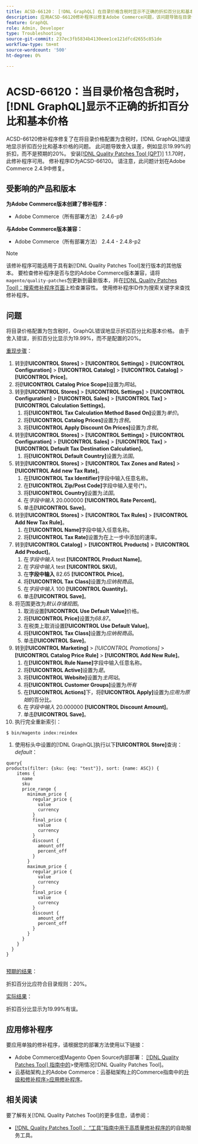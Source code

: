 ```yaml
---
title: ACSD-66120： [!DNL GraphQL] 在目录价格含税时显示不正确的折扣百分比和基本价格
description: 应用ACSD-66120修补程序以修复Adobe Commerce问题，该问题导致在目录价格配置为含税时， [!DNL GraphQL] 错误地显示折扣百分比和基本价格。 此问题导致舍入误差，例如显示19.99%的折扣，而不是预期的20%。
feature: GraphQL
role: Admin, Developer
type: Troubleshooting
source-git-commit: 237ec3fb5834b4130eee1ce121dfcd2655c851de
workflow-type: tm+mt
source-wordcount: '500'
ht-degree: 0%

---
```



# ACSD-66120：当目录价格包含税时，[!DNL GraphQL]显示不正确的折扣百分比和基本价格

ACSD-66120修补程序修复了在将目录价格配置为含税时，[!DNL GraphQL]错误地显示折扣百分比和基本价格的问题。 此问题导致舍入误差，例如显示19.99%的折扣，而不是预期的20%。 安装[[!DNL Quality Patches Tool (QPT)]](/help/tools/quality-patches-tool/quality-patches-tool-to-self-serve-quality-patches.md) 1.1.70时，此修补程序可用。 修补程序ID为ACSD-66120。 请注意，此问题计划在Adobe Commerce 2.4.9中修复。

## 受影响的产品和版本

**为Adobe Commerce版本创建了修补程序：**

* Adobe Commerce（所有部署方法） 2.4.6-p9

**与Adobe Commerce版本兼容：**

* Adobe Commerce（所有部署方法） 2.4.4 - 2.4.8-p2

>[!NOTE]
>
>该修补程序可能适用于具有新[!DNL Quality Patches Tool]发行版本的其他版本。 要检查修补程序是否与您的Adobe Commerce版本兼容，请将`magento/quality-patches`包更新到最新版本，并在[[!DNL Quality Patches Tool]：搜索修补程序页面](https://experienceleague.adobe.com/tools/commerce-quality-patches/index.html?lang=zh-Hans)上检查兼容性。 使用修补程序ID作为搜索关键字来查找修补程序。

## 问题

将目录价格配置为包含税时，GraphQL错误地显示折扣百分比和基本价格。 由于舍入错误，折扣百分比显示为19.99%，而不是配置的20%。

<u>重现步骤</u>：

1. 转到&#x200B;**[!UICONTROL Stores]** > **[!UICONTROL Settings]** > **[!UICONTROL Configuration]** > **[!UICONTROL Catalog]** > **[!UICONTROL Catalog]** > **[!UICONTROL Price]**。
1. 将&#x200B;**[!UICONTROL Catalog Price Scope]**&#x200B;设置为&#x200B;*网站*。
1. 转到&#x200B;**[!UICONTROL Stores]** > **[!UICONTROL Settings]** > **[!UICONTROL Configuration]** > **[!UICONTROL Sales]** > **[!UICONTROL Tax]** > **[!UICONTROL Calculation Settings]**。
   1. 将&#x200B;**[!UICONTROL Tax Calculation Method Based On]**&#x200B;设置为&#x200B;*单价*。
   1. 将&#x200B;**[!UICONTROL Catalog Prices]**&#x200B;设置为&#x200B;*含税*。
   1. 将&#x200B;**[!UICONTROL Apply Discount On Prices]**&#x200B;设置为&#x200B;*含税*。
1. 转到&#x200B;**[!UICONTROL Stores]** > **[!UICONTROL Settings]** > **[!UICONTROL Configuration]** > **[!UICONTROL Sales]** > **[!UICONTROL Tax]** > **[!UICONTROL Default Tax Destination Calculation]**。
   1. 将&#x200B;**[!UICONTROL Default Country]**&#x200B;设置为&#x200B;*法国*。
1. 转到&#x200B;**[!UICONTROL Stores]** > **[!UICONTROL Tax Zones and Rates]** > **[!UICONTROL Add new Tax Rate]**。
   1. 在&#x200B;**[!UICONTROL Tax Identifier]**&#x200B;字段中输入任意名称。
   1. 在&#x200B;**[!UICONTROL Zip/Post Code]**&#x200B;字段中输入星号(*)。
   1. 将&#x200B;**[!UICONTROL Country]**&#x200B;设置为&#x200B;*法国*。
   1. 在&#x200B;*字段中输入* 20.000000 **[!UICONTROL Rate Percent]**。
   1. 单击&#x200B;**[!UICONTROL Save]**。
1. 转到&#x200B;**[!UICONTROL Stores]** > **[!UICONTROL Tax Rules]** > **[!UICONTROL Add New Tax Rule]**。
   1. 在&#x200B;**[!UICONTROL Name]**&#x200B;字段中输入任意名称。
   1. 将&#x200B;**[!UICONTROL Tax Rate]**&#x200B;设置为在上一步中添加的速率。
1. 转到&#x200B;**[!UICONTROL Catalog]** > **[!UICONTROL Products]** > **[!UICONTROL Add Product]**。
   1. 在&#x200B;*字段中输入* test **[!UICONTROL Product Name]**。
   1. 在&#x200B;*字段中输入* test **[!UICONTROL SKU]**。
   1. 在&#x200B;**字段中输入** 82.65 **[!UICONTROL Price]**。
   1. 将&#x200B;**[!UICONTROL Tax Class]**&#x200B;设置为&#x200B;*应纳税商品*。
   1. 在&#x200B;*字段中输入* 100 **[!UICONTROL Quantity]**。
   1. 单击&#x200B;**[!UICONTROL Save]**。
1. 将范围更改为&#x200B;*默认存储视图*。
   1. 取消设置&#x200B;**[!UICONTROL Use Default Value]**&#x200B;价格。
   1. 将&#x200B;**[!UICONTROL Price]**&#x200B;设置为&#x200B;*68.87*。
   1. 在税类上取消设置&#x200B;**[!UICONTROL Use Default Value]**。
   1. 将&#x200B;**[!UICONTROL Tax Class]**&#x200B;设置为&#x200B;*应纳税商品*。 
   1. 单击&#x200B;**[!UICONTROL Save]**。
1. 转到&#x200B;**[!UICONTROL Marketing]** > *[!UICONTROL Promotions]* > **[!UICONTROL Catalog Price Rule]** > **[!UICONTROL Add New Rule]**。
   1. 在&#x200B;**[!UICONTROL Rule Name]**&#x200B;字段中输入任意名称。
   1. 将&#x200B;**[!UICONTROL Active]**&#x200B;设置为&#x200B;*是*。
   1. 将&#x200B;**[!UICONTROL Website]**&#x200B;设置为&#x200B;*主网站*。
   1. 将&#x200B;**[!UICONTROL Customer Groups]**&#x200B;设置为&#x200B;*所有*
   1. 在&#x200B;**[!UICONTROL Actions]**&#x200B;下，将&#x200B;**[!UICONTROL Apply]**&#x200B;设置为&#x200B;*应用为原始*&#x200B;的百分比。
   1. 在&#x200B;*字段中输入* 20.000000 **[!UICONTROL Discount Amount]**。
   1. 单击&#x200B;**[!UICONTROL Save]**。
1. 执行完全重新索引：

```
$ bin/magento index:reindex
```

1. 使用标头中设置的[!DNL GraphQL]执行以下&#x200B;**[!UICONTROL Store]**&#x200B;查询： *default*：

```
query{
products(filter: {sku: {eq: "test"}}, sort: {name: ASC}) {
    items {
      name
      sku
      price_range {
        minimum_price {
          regular_price {
            value
            currency
          }
          final_price {
            value
            currency
          }
          discount {
            amount_off
            percent_off
          }
        }
        maximum_price {
          regular_price {
            value
            currency
          }
          final_price {
            value
            currency
          }
          discount {
            amount_off
            percent_off
          }
        }
      }
    }
  }
}
  
```

<u>预期的结果</u>：

折扣百分比应符合目录规则：20%。

<u>实际结果</u>：

折扣百分比显示为19.99%有误。

## 应用修补程序

要应用单独的修补程序，请根据您的部署方法使用以下链接：

* Adobe Commerce或Magento Open Source内部部署： [[!DNL Quality Patches Tool] 指南中的](/help/tools/quality-patches-tool/usage.md)>使用情况[!DNL Quality Patches Tool]。
* 云基础架构上的Adobe Commerce：云基础架构上的Commerce指南中的[升级和修补程序>应用修补程序](https://experienceleague.adobe.com/docs/commerce-cloud-service/user-guide/develop/upgrade/apply-patches.html?lang=zh-Hans)。

## 相关阅读

要了解有关[!DNL Quality Patches Tool]的更多信息，请参阅：

* [[!DNL Quality Patches Tool]： “工具”指南中用于高质量修补程序的](/help/tools/quality-patches-tool/quality-patches-tool-to-self-serve-quality-patches.md)的自助服务工具。
